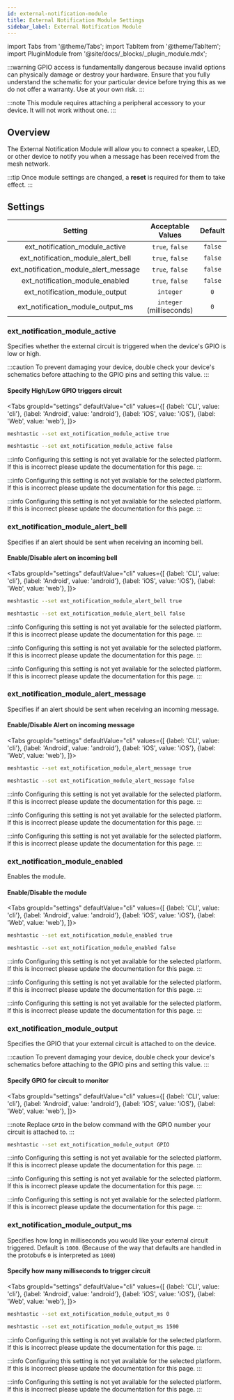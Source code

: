 ```yaml
---
id: external-notification-module
title: External Notification Module Settings
sidebar_label: External Notification Module
---
```


import Tabs from '@theme/Tabs';
import TabItem from '@theme/TabItem';
import PluginModule from '@site/docs/_blocks/_plugin_module.mdx';


:::warning
GPIO access is fundamentally dangerous because invalid options can physically damage or destroy your hardware. Ensure that you fully understand the schematic for your particular device before trying this as we do not offer a warranty. Use at your own risk.
:::
<PluginModule name="ext_notification_module" rename="ext_notification_plugin" />

<!--- TODO add link to hardware setup to admonition--->

:::note
This module requires attaching a peripheral accessory to your device. It will not work without one.
:::

## Overview

The External Notification Module will allow you to connect a speaker, LED, or other device to notify you when a message has been received from the mesh network.

:::tip
Once module settings are changed, a **reset** is required for them to take effect.
:::

## Settings

|                Setting                |    Acceptable Values     | Default |
| :-----------------------------------: | :----------------------: | :-----: |
|    ext_notification_module_active     |     `true`, `false`      | `false` |
|  ext_notification_module_alert_bell   |     `true`, `false`      | `false` |
| ext_notification_module_alert_message |     `true`, `false`      | `false` |
|    ext_notification_module_enabled    |     `true`, `false`      | `false` |
|    ext_notification_module_output     |        `integer`         |   `0`   |
|   ext_notification_module_output_ms   | `integer` (milliseconds) |   `0`   |

### ext_notification_module_active

Specifies whether the external circuit is triggered when the device's GPIO is low or high.

:::caution
To prevent damaging your device, double check your device's schematics before attaching to the GPIO pins and setting this value.
:::

#### Specify High/Low GPIO triggers circuit

<Tabs
groupId="settings"
defaultValue="cli"
values={[
{label: 'CLI', value: 'cli'},
{label: 'Android', value: 'android'},
{label: 'iOS', value: 'iOS'},
{label: 'Web', value: 'web'},
]}>
<TabItem value="cli">

```bash title="GPIO active high"
meshtastic --set ext_notification_module_active true
```

```bash title="GPIO active low (default)"
meshtastic --set ext_notification_module_active false
```

  </TabItem>
  <TabItem value="android">

:::info
Configuring this setting is not yet available for the selected platform. If this is incorrect please update the documentation for this page.
:::

  </TabItem>
  <TabItem value="iOS">

:::info
Configuring this setting is not yet available for the selected platform. If this is incorrect please update the documentation for this page.
:::

  </TabItem>
  <TabItem value="web">

:::info
Configuring this setting is not yet available for the selected platform. If this is incorrect please update the documentation for this page.
:::

  </TabItem>
</Tabs>

### ext_notification_module_alert_bell

Specifies if an alert should be sent when receiving an incoming bell.

#### Enable/Disable alert on incoming bell

<Tabs
groupId="settings"
defaultValue="cli"
values={[
{label: 'CLI', value: 'cli'},
{label: 'Android', value: 'android'},
{label: 'iOS', value: 'iOS'},
{label: 'Web', value: 'web'},
]}>
<TabItem value="cli">

```bash title="Enable alert on incoming bell"
meshtastic --set ext_notification_module_alert_bell true
```

```bash title="Disable alert on incoming bell"
meshtastic --set ext_notification_module_alert_bell false
```

  </TabItem>
  <TabItem value="android">

:::info
Configuring this setting is not yet available for the selected platform. If this is incorrect please update the documentation for this page.
:::

  </TabItem>
  <TabItem value="iOS">

:::info
Configuring this setting is not yet available for the selected platform. If this is incorrect please update the documentation for this page.
:::

  </TabItem>
  <TabItem value="web">

:::info
Configuring this setting is not yet available for the selected platform. If this is incorrect please update the documentation for this page.
:::

  </TabItem>
</Tabs>

### ext_notification_module_alert_message

Specifies if an alert should be sent when receiving an incoming message.

#### Enable/Disable Alert on incoming message

<Tabs
groupId="settings"
defaultValue="cli"
values={[
{label: 'CLI', value: 'cli'},
{label: 'Android', value: 'android'},
{label: 'iOS', value: 'iOS'},
{label: 'Web', value: 'web'},
]}>
<TabItem value="cli">

```bash title="Enable alert on incoming message"
meshtastic --set ext_notification_module_alert_message true
```

```bash title="Disable alert on incoming message"
meshtastic --set ext_notification_module_alert_message false
```

  </TabItem>
  <TabItem value="android">

:::info
Configuring this setting is not yet available for the selected platform. If this is incorrect please update the documentation for this page.
:::

  </TabItem>
  <TabItem value="iOS">

:::info
Configuring this setting is not yet available for the selected platform. If this is incorrect please update the documentation for this page.
:::

  </TabItem>
  <TabItem value="web">

:::info
Configuring this setting is not yet available for the selected platform. If this is incorrect please update the documentation for this page.
:::

  </TabItem>
</Tabs>

### ext_notification_module_enabled

Enables the module.

#### Enable/Disable the module

<Tabs
groupId="settings"
defaultValue="cli"
values={[
{label: 'CLI', value: 'cli'},
{label: 'Android', value: 'android'},
{label: 'iOS', value: 'iOS'},
{label: 'Web', value: 'web'},
]}>
<TabItem value="cli">

```bash title="Enable Module"
meshtastic --set ext_notification_module_enabled true
```

```bash title="Disable Module"
meshtastic --set ext_notification_module_enabled false
```

  </TabItem>
  <TabItem value="android">

:::info
Configuring this setting is not yet available for the selected platform. If this is incorrect please update the documentation for this page.
:::

  </TabItem>
  <TabItem value="iOS">

:::info
Configuring this setting is not yet available for the selected platform. If this is incorrect please update the documentation for this page.
:::

  </TabItem>
  <TabItem value="web">

:::info
Configuring this setting is not yet available for the selected platform. If this is incorrect please update the documentation for this page.
:::

  </TabItem>
</Tabs>

### ext_notification_module_output

Specifies the GPIO that your external circuit is attached to on the device.

:::caution
To prevent damaging your device, double check your device's schematics before attaching to the GPIO pins and setting this value.
:::

#### Specify GPIO for circuit to monitor

<Tabs
groupId="settings"
defaultValue="cli"
values={[
{label: 'CLI', value: 'cli'},
{label: 'Android', value: 'android'},
{label: 'iOS', value: 'iOS'},
{label: 'Web', value: 'web'},
]}>
<TabItem value="cli">

:::note
Replace `GPIO` in the below command with the GPIO number your circuit is attached to.
:::

```bash title="Specify GPIO that circuit is connected to"
meshtastic --set ext_notification_module_output GPIO
```

  </TabItem>
  <TabItem value="android">

:::info
Configuring this setting is not yet available for the selected platform. If this is incorrect please update the documentation for this page.
:::

  </TabItem>
  <TabItem value="iOS">

:::info
Configuring this setting is not yet available for the selected platform. If this is incorrect please update the documentation for this page.
:::

  </TabItem>
  <TabItem value="web">

:::info
Configuring this setting is not yet available for the selected platform. If this is incorrect please update the documentation for this page.
:::

  </TabItem>
</Tabs>

### ext_notification_module_output_ms

Specifies how long in milliseconds you would like your external circuit triggered. Default is `1000`. (Because of the way that defaults are handled in the protobufs `0` is interpreted as `1000`)

#### Specify how many milliseconds to trigger circuit

<Tabs
groupId="settings"
defaultValue="cli"
values={[
{label: 'CLI', value: 'cli'},
{label: 'Android', value: 'android'},
{label: 'iOS', value: 'iOS'},
{label: 'Web', value: 'web'},
]}>
<TabItem value="cli">

```bash title="Set to default (1000ms)"
meshtastic --set ext_notification_module_output_ms 0
```

```bash title="Set to other value"
meshtastic --set ext_notification_module_output_ms 1500
```

  </TabItem>
  <TabItem value="android">

:::info
Configuring this setting is not yet available for the selected platform. If this is incorrect please update the documentation for this page.
:::

  </TabItem>
  <TabItem value="iOS">

:::info
Configuring this setting is not yet available for the selected platform. If this is incorrect please update the documentation for this page.
:::

  </TabItem>
  <TabItem value="web">

:::info
Configuring this setting is not yet available for the selected platform. If this is incorrect please update the documentation for this page.
:::

  </TabItem>
</Tabs>
